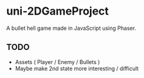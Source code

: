 # uni-2DGameProject
A bullet hell game made in JavaScript using Phaser.
## TODO
- Assets ( Player / Enemy / Bullets )
- Maybe make 2nd state more interesting / difficult